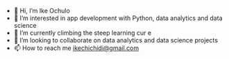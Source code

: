 - 👋 Hi, I’m Ike Ochulo
- 👀 I’m interested in app development with Python, data analytics and data science
- 🌱 I’m currently climbing the steep learning cur e
- 💞️ I’m looking to collaborate on data analytics and data science projects
- 📫 How to reach me ikechichidi@gmail.com

<!---
MrIkechi/MrIkechi is a ✨ special ✨ repository because its `README.md` (this file) appears on your GitHub profile.
You can click the Preview link to take a look at your changes.
--->

